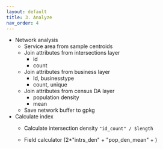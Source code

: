 ```yaml
---
layout: default
title: 3. Analyze
nav_order: 4
---
```


- Network analysis
  * Service area from sample centroids
  * Join attributes from intersections layer
    * id
    * count
  * Join attributes from business layer
    * Id, businesstype
    * count, unique
  * Join attributes from census DA layer
      * population density
      * mean
  * Save network buffer to gpkg
- Calculate index
  * Calculate intersection density
  `"id_count" / $length`

  * Field calculator (2*"intrs_den" + "pop_den_mean" + )
